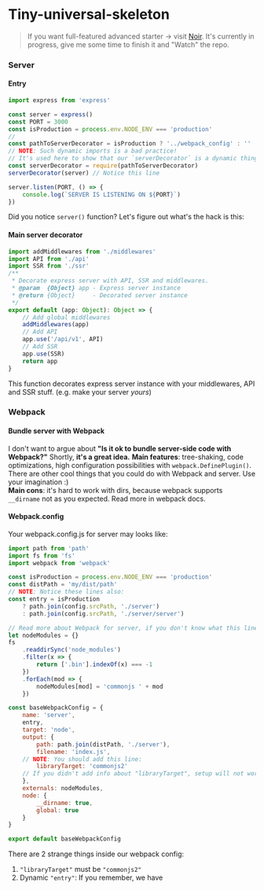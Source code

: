 # Tiny-universal-skeleton
> If you want full-featured advanced starter -> visit [Noir](https://github.com/Metnew/react-semantic.ui-starter). It's currently in progress, give me some time to finish it and "Watch" the repo.

### Server

#### Entry

```javascript
import express from 'express'

const server = express()
const PORT = 3000
const isProduction = process.env.NODE_ENV === 'production'
//
const pathToServerDecorator = isProduction ? '../webpack_config' : ''
// NOTE: Such dynamic imports is a bad practice!
// It's used here to show that our `serverDecorator` is a dynamic thing.
const serverDecorator = require(pathToServerDecorator)
serverDecorator(server) // Notice this line

server.listen(PORT, () => {
	console.log(`SERVER IS LISTENING ON ${PORT}`)
})
```

Did you notice `server()` function? Let's figure out what's the hack is this:

#### Main server decorator
```js
import addMiddlewares from './middlewares'
import API from './api'
import SSR from './ssr'
/**
 * Decorate express server with API, SSR and middlewares.
 * @param  {Object} app - Express server instance
 * @return {Object}     - Decorated server instance
 */
export default (app: Object): Object => {
	// Add global middlewares
	addMiddlewares(app)
	// Add API
	app.use('/api/v1', API)
	// Add SSR
	app.use(SSR)
	return app
}
```

This function decorates express server instance with your middlewares, API and SSR stuff. (e.g. make your server *yours*)

### Webpack
#### Bundle server with Webpack
I don't want to argue about **"Is it ok to bundle server-side code with Webpack?"**
Shortly, **it's a great idea.**
**Main features**: tree-shaking, code optimizations, high configuration possibilities with `webpack.DefinePlugin()`. There are other cool things that you could do with Webpack and server. Use your imagination :)   
**Main cons**: it's hard to work with dirs, because webpack supports `__dirname` not as you expected. Read more in webpack docs.

#### Webpack.config
Your webpack.config.js for server may looks like:

```javascript
import path from 'path'
import fs from 'fs'
import webpack from 'webpack'

const isProduction = process.env.NODE_ENV === 'production'
const distPath = 'my/dist/path'
// NOTE: Notice these lines also:
const entry = isProduction
	? path.join(config.srcPath, './server')
	: path.join(config.srcPath, './server/server')

// Read more about Webpack for server, if you don't know what this lines do.
let nodeModules = {}
fs
	.readdirSync('node_modules')
	.filter(x => {
		return ['.bin'].indexOf(x) === -1
	})
	.forEach(mod => {
		nodeModules[mod] = 'commonjs ' + mod
	})

const baseWebpackConfig = {
	name: 'server',
	entry,
	target: 'node',
	output: {
		path: path.join(distPath, './server'),
		filename: 'index.js',
    // NOTE: You should add this line:
		libraryTarget: 'commonjs2'
    // If you didn't add info about "libraryTarget", setup will not work.
	},
	externals: nodeModules,
	node: {
		__dirname: true,
		global: true
	}
}

export default baseWebpackConfig
```

There are 2 strange things inside our webpack config:
1. `"libraryTarget"` must be `"commonjs2"`
2. Dynamic `"entry"`: If you remember, we have
